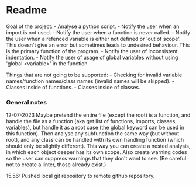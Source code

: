 # Readme

Goal of the project:
    - Analyse a python script.
    - Notify the user when an import is not used.
    - Notify the user when a function is never called.
    - Notify the user when a refenced variable is either not defined or 'out of scope'. This doesn't give an error but sometimes leads to undesired behaviour. This is the primary function of the program.
    - Notify the user of inconsistent indentation.
    - Notify the user of usage of global variables without using 'global \<variable\>' in the function.

Things that are not going to be supported:
    - Checking for invalid variable names/function names/class names (invalid names will be skipped).
    - Classes inside of functions.
    - Classes inside of classes.

### General notes

12-07-2023
Maybe pretend the entire file (except the root) is a function, and handle the file as a function (aka get list of functions, imports, classes, variables), but handle it as a root case (the global keyword can be used in this function). Then analyse any subfunction the same way (but without root), and any class can be handled with its own handling function (which should only be slightly different). This way you can create a nested analysis, in which each object deeper has its own scope.
Also create warning codes so the user can suppress warnings that they don't want to see. (Be careful not to create a linter, those already exist.)

15.56: Pushed local git repository to remote github repository.
